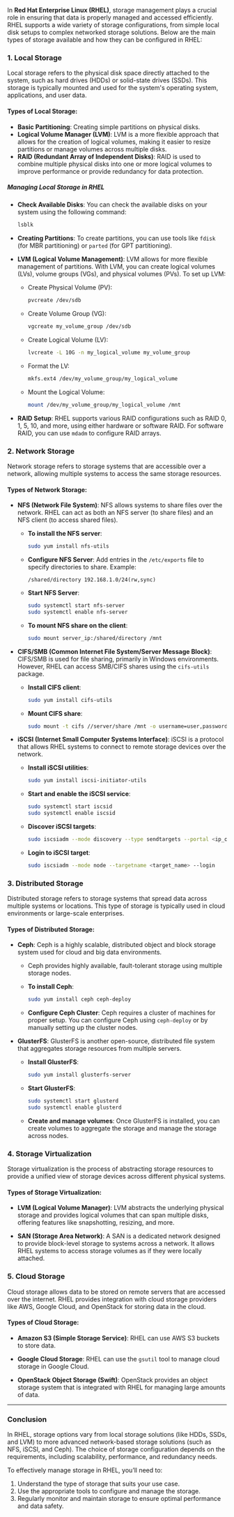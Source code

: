 
In **Red Hat Enterprise Linux (RHEL)**, storage management plays a crucial role in ensuring that data is properly managed and accessed efficiently. RHEL supports a wide variety of storage configurations, from simple local disk setups to complex networked storage solutions. Below are the main types of storage available and how they can be configured in RHEL:

### 1. **Local Storage**

Local storage refers to the physical disk space directly attached to the system, such as hard drives (HDDs) or solid-state drives (SSDs). This storage is typically mounted and used for the system's operating system, applications, and user data.

#### Types of Local Storage:
- **Basic Partitioning**: Creating simple partitions on physical disks.
- **Logical Volume Manager (LVM)**: LVM is a more flexible approach that allows for the creation of logical volumes, making it easier to resize partitions or manage volumes across multiple disks.
- **RAID (Redundant Array of Independent Disks)**: RAID is used to combine multiple physical disks into one or more logical volumes to improve performance or provide redundancy for data protection.

##### **Managing Local Storage in RHEL**
- **Check Available Disks**:
  You can check the available disks on your system using the following command:
  ```bash
  lsblk
  ```

- **Creating Partitions**:
  To create partitions, you can use tools like `fdisk` (for MBR partitioning) or `parted` (for GPT partitioning).

- **LVM (Logical Volume Management)**:
  LVM allows for more flexible management of partitions. With LVM, you can create logical volumes (LVs), volume groups (VGs), and physical volumes (PVs). To set up LVM:
  
  - Create Physical Volume (PV):
    ```bash
    pvcreate /dev/sdb
    ```

  - Create Volume Group (VG):
    ```bash
    vgcreate my_volume_group /dev/sdb
    ```

  - Create Logical Volume (LV):
    ```bash
    lvcreate -L 10G -n my_logical_volume my_volume_group
    ```

  - Format the LV:
    ```bash
    mkfs.ext4 /dev/my_volume_group/my_logical_volume
    ```

  - Mount the Logical Volume:
    ```bash
    mount /dev/my_volume_group/my_logical_volume /mnt
    ```

- **RAID Setup**:
  RHEL supports various RAID configurations such as RAID 0, 1, 5, 10, and more, using either hardware or software RAID. For software RAID, you can use `mdadm` to configure RAID arrays.

### 2. **Network Storage**

Network storage refers to storage systems that are accessible over a network, allowing multiple systems to access the same storage resources.

#### Types of Network Storage:
- **NFS (Network File System)**:
  NFS allows systems to share files over the network. RHEL can act as both an NFS server (to share files) and an NFS client (to access shared files).

  - **To install the NFS server**:
    ```bash
    sudo yum install nfs-utils
    ```

  - **Configure NFS Server**:
    Add entries in the `/etc/exports` file to specify directories to share.
    Example:
    ```
    /shared/directory 192.168.1.0/24(rw,sync)
    ```

  - **Start NFS Server**:
    ```bash
    sudo systemctl start nfs-server
    sudo systemctl enable nfs-server
    ```

  - **To mount NFS share on the client**:
    ```bash
    sudo mount server_ip:/shared/directory /mnt
    ```

- **CIFS/SMB (Common Internet File System/Server Message Block)**:
  CIFS/SMB is used for file sharing, primarily in Windows environments. However, RHEL can access SMB/CIFS shares using the `cifs-utils` package.
  
  - **Install CIFS client**:
    ```bash
    sudo yum install cifs-utils
    ```

  - **Mount CIFS share**:
    ```bash
    sudo mount -t cifs //server/share /mnt -o username=user,password=pass
    ```

- **iSCSI (Internet Small Computer Systems Interface)**:
  iSCSI is a protocol that allows RHEL systems to connect to remote storage devices over the network.

  - **Install iSCSI utilities**:
    ```bash
    sudo yum install iscsi-initiator-utils
    ```

  - **Start and enable the iSCSI service**:
    ```bash
    sudo systemctl start iscsid
    sudo systemctl enable iscsid
    ```

  - **Discover iSCSI targets**:
    ```bash
    sudo iscsiadm --mode discovery --type sendtargets --portal <ip_of_target>
    ```

  - **Login to iSCSI target**:
    ```bash
    sudo iscsiadm --mode node --targetname <target_name> --login
    ```

### 3. **Distributed Storage**

Distributed storage refers to storage systems that spread data across multiple systems or locations. This type of storage is typically used in cloud environments or large-scale enterprises.

#### Types of Distributed Storage:
- **Ceph**:
  Ceph is a highly scalable, distributed object and block storage system used for cloud and big data environments.
  - Ceph provides highly available, fault-tolerant storage using multiple storage nodes.
  
  - **To install Ceph**:
    ```bash
    sudo yum install ceph ceph-deploy
    ```

  - **Configure Ceph Cluster**: Ceph requires a cluster of machines for proper setup. You can configure Ceph using `ceph-deploy` or by manually setting up the cluster nodes.

- **GlusterFS**:
  GlusterFS is another open-source, distributed file system that aggregates storage resources from multiple servers.
  
  - **Install GlusterFS**:
    ```bash
    sudo yum install glusterfs-server
    ```

  - **Start GlusterFS**:
    ```bash
    sudo systemctl start glusterd
    sudo systemctl enable glusterd
    ```

  - **Create and manage volumes**: Once GlusterFS is installed, you can create volumes to aggregate the storage and manage the storage across nodes.

### 4. **Storage Virtualization**

Storage virtualization is the process of abstracting storage resources to provide a unified view of storage devices across different physical systems.

#### Types of Storage Virtualization:
- **LVM (Logical Volume Manager)**:
  LVM abstracts the underlying physical storage and provides logical volumes that can span multiple disks, offering features like snapshotting, resizing, and more.

- **SAN (Storage Area Network)**:
  A SAN is a dedicated network designed to provide block-level storage to systems across a network. It allows RHEL systems to access storage volumes as if they were locally attached.

### 5. **Cloud Storage**

Cloud storage allows data to be stored on remote servers that are accessed over the internet. RHEL provides integration with cloud storage providers like AWS, Google Cloud, and OpenStack for storing data in the cloud.

#### Types of Cloud Storage:
- **Amazon S3 (Simple Storage Service)**:
  RHEL can use AWS S3 buckets to store data.

- **Google Cloud Storage**:
  RHEL can use the `gsutil` tool to manage cloud storage in Google Cloud.

- **OpenStack Object Storage (Swift)**:
  OpenStack provides an object storage system that is integrated with RHEL for managing large amounts of data.

---

### Conclusion

In RHEL, storage options vary from local storage solutions (like HDDs, SSDs, and LVM) to more advanced network-based storage solutions (such as NFS, iSCSI, and Ceph). The choice of storage configuration depends on the requirements, including scalability, performance, and redundancy needs.

To effectively manage storage in RHEL, you’ll need to:
1. Understand the type of storage that suits your use case.
2. Use the appropriate tools to configure and manage the storage.
3. Regularly monitor and maintain storage to ensure optimal performance and data safety.

